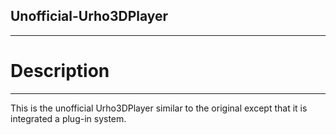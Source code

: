 ## Unofficial-Urho3DPlayer
-----------------------------------------------------------------------------------

# Description
-----------------------------------------------------------------------------------
This is the unofficial Urho3DPlayer similar to the original except that it is integrated a plug-in system.
